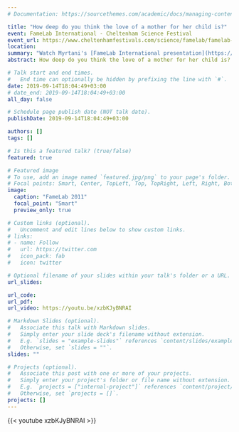 ```yaml
---
# Documentation: https://sourcethemes.com/academic/docs/managing-content/

title: "How deep do you think the love of a mother for her child is?"
event: FameLab International - Cheltenham Science Festival
event_url: https://www.cheltenhamfestivals.com/science/famelab/famelab-international-2/
location:
summary: "Watch Myrtani's [FameLab International presentation](https://youtu.be/xzbKJyBNRAI) at Cheltenham Science Festival 2011"
abstract: How deep do you think the love of a mother for her child is?

# Talk start and end times.
#   End time can optionally be hidden by prefixing the line with `#`.
date: 2019-09-14T18:04:49+03:00
# date_end: 2019-09-14T18:04:49+03:00
all_day: false

# Schedule page publish date (NOT talk date).
publishDate: 2019-09-14T18:04:49+03:00

authors: []
tags: []

# Is this a featured talk? (true/false)
featured: true

# Featured image
# To use, add an image named `featured.jpg/png` to your page's folder. 
# Focal points: Smart, Center, TopLeft, Top, TopRight, Left, Right, BottomLeft, Bottom, BottomRight.
image: 
  caption: "FameLab 2011"
  focal_point: "Smart"
  preview_only: true

# Custom links (optional).
#   Uncomment and edit lines below to show custom links.
# links:
# - name: Follow
#   url: https://twitter.com
#   icon_pack: fab
#   icon: twitter

# Optional filename of your slides within your talk's folder or a URL.
url_slides:

url_code: 
url_pdf:
url_video: https://youtu.be/xzbKJyBNRAI

# Markdown Slides (optional).
#   Associate this talk with Markdown slides.
#   Simply enter your slide deck's filename without extension.
#   E.g. `slides = "example-slides"` references `content/slides/example-slides.md`.
#   Otherwise, set `slides = ""`.
slides: ""

# Projects (optional).
#   Associate this post with one or more of your projects.
#   Simply enter your project's folder or file name without extension.
#   E.g. `projects = ["internal-project"]` references `content/project/deep-learning/index.md`.
#   Otherwise, set `projects = []`.
projects: []
---
```


{{< youtube xzbKJyBNRAI >}}